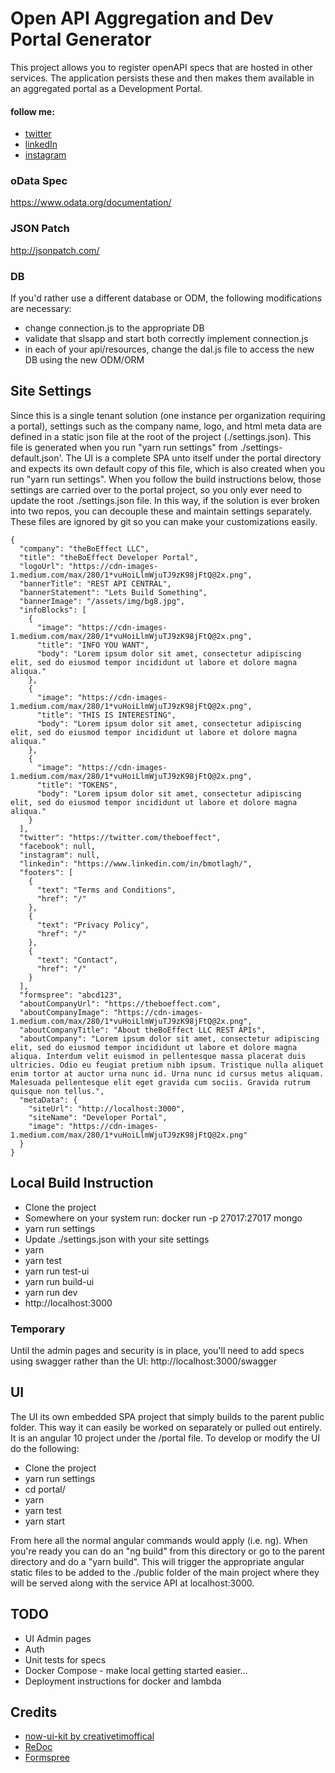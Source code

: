# Open API Aggregation and Dev Portal Generator

This project allows you to register openAPI specs that are hosted in other services. The application persists these and then makes them available in an aggregated portal as a Development Portal.

#### follow me:
* [twitter](https://twitter.com/theboeffect)
* [linkedIn](https://www.linkedin.com/in/bmotlagh/)
* [instagram](https://www.instagram.com/theboeffect/)

### oData Spec

https://www.odata.org/documentation/

### JSON Patch

http://jsonpatch.com/

### DB

If you'd rather use a different database or ODM, the following modifications are necessary:

* change connection.js to the appropriate DB
* validate that slsapp and start both correctly implement connection.js
* in each of your api/resources, change the dal.js file to access the new DB using the new ODM/ORM

## Site Settings

Since this is a single tenant solution (one instance per organization requiring a portal), settings such as the company name, logo, and html meta data are defined in a static json file at the root of the project (./settings.json). This file is generated when you run "yarn run settings" from ./settings-default.json'. The UI is a complete SPA unto itself under the portal directory and expects its own default copy of this file, which is also created when you run "yarn run settings". When you follow the build instructions below, those settings are carried over to the portal project, so you only ever need to update the root ./settings.json file. In this way, if the solution is ever broken into two repos, you can decouple these and maintain settings separately. These files are ignored by git so you can make your customizations easily.

```
{
  "company": "theBoEffect LLC",
  "title": "theBoEffect Developer Portal",
  "logoUrl": "https://cdn-images-1.medium.com/max/280/1*vuHoiLlmWjuTJ9zK98jFtQ@2x.png",
  "bannerTitle": "REST API CENTRAL",
  "bannerStatement": "Lets Build Something",
  "bannerImage": "/assets/img/bg8.jpg",
  "infoBlocks": [
    {
      "image": "https://cdn-images-1.medium.com/max/280/1*vuHoiLlmWjuTJ9zK98jFtQ@2x.png",
      "title": "INFO YOU WANT",
      "body": "Lorem ipsum dolor sit amet, consectetur adipiscing elit, sed do eiusmod tempor incididunt ut labore et dolore magna aliqua."
    },
    {
      "image": "https://cdn-images-1.medium.com/max/280/1*vuHoiLlmWjuTJ9zK98jFtQ@2x.png",
      "title": "THIS IS INTERESTING",
      "body": "Lorem ipsum dolor sit amet, consectetur adipiscing elit, sed do eiusmod tempor incididunt ut labore et dolore magna aliqua."
    },
    {
      "image": "https://cdn-images-1.medium.com/max/280/1*vuHoiLlmWjuTJ9zK98jFtQ@2x.png",
      "title": "TOKENS",
      "body": "Lorem ipsum dolor sit amet, consectetur adipiscing elit, sed do eiusmod tempor incididunt ut labore et dolore magna aliqua."
    }
  ],
  "twitter": "https://twitter.com/theboeffect",
  "facebook": null,
  "instagram": null,
  "linkedin": "https://www.linkedin.com/in/bmotlagh/",
  "footers": [
    {
      "text": "Terms and Conditions",
      "href": "/"
    },
    {
      "text": "Privacy Policy",
      "href": "/"
    },
    {
      "text": "Contact",
      "href": "/"
    }
  ],
  "formspree": "abcd123",
  "aboutCompanyUrl": "https://theboeffect.com",
  "aboutCompanyImage": "https://cdn-images-1.medium.com/max/280/1*vuHoiLlmWjuTJ9zK98jFtQ@2x.png",
  "aboutCompanyTitle": "About theBoEffect LLC REST APIs",
  "aboutCompany": "Lorem ipsum dolor sit amet, consectetur adipiscing elit, sed do eiusmod tempor incididunt ut labore et dolore magna aliqua. Interdum velit euismod in pellentesque massa placerat duis ultricies. Odio eu feugiat pretium nibh ipsum. Tristique nulla aliquet enim tortor at auctor urna nunc id. Urna nunc id cursus metus aliquam. Malesuada pellentesque elit eget gravida cum sociis. Gravida rutrum quisque non tellus.",
  "metaData": {
    "siteUrl": "http://localhost:3000",
    "siteName": "Developer Portal",
    "image": "https://cdn-images-1.medium.com/max/280/1*vuHoiLlmWjuTJ9zK98jFtQ@2x.png"
  }
}
```

## Local Build Instruction

* Clone the project
* Somewhere on your system run: docker run -p 27017:27017 mongo
* yarn run settings
* Update ./settings.json with your site settings
* yarn
* yarn test
* yarn run test-ui
* yarn run build-ui
* yarn run dev
* http://localhost:3000

### Temporary

Until the admin pages and security is in place, you'll need to add specs using swagger rather than the UI: http://localhost:3000/swagger


## UI

The UI its own embedded SPA project that simply builds to the parent public folder. This way it can easily be worked on separately or pulled out entirely. It is an angular 10 project under the /portal file. To develop or modify the UI do the following:

* Clone the project
* yarn run settings
* cd portal/
* yarn
* yarn test
* yarn start

From here all the normal angular commands would apply (i.e. ng). When you're ready you can do an "ng build" from this directory or go to the parent directory and do a "yarn build". This will trigger the appropriate angular static files to be added to the ./public folder of the main project where they will be served along with the service API at localhost:3000.

## TODO

* UI Admin pages
* Auth
* Unit tests for specs
* Docker Compose - make local getting started easier...
* Deployment instructions for docker and lambda

## Credits

* [now-ui-kit by creativetimoffical](https://github.com/creativetimofficial/now-ui-kit)
* [ReDoc](https://github.com/Redocly/redoc)
* [Formspree](https://formspree.io/)



